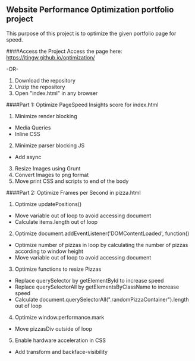## Website Performance Optimization portfolio project
This purpose of this project is to optimize the given portfolio page for speed.

####Access the Project
Access the page here: https://itingw.github.io/optimization/

-OR-

1. Download the repository
2. Unzip the repository
3. Open "index.html" in any browser

####Part 1: Optimize PageSpeed Insights score for index.html

1. Minimize render blocking
  - Media Queries
  - Inline CSS
2. Minimize parser blocking JS
  - Add async
3. Resize Images using Grunt
4. Convert Images to png format
5. Move print CSS and scripts to end of the body


####Part 2: Optimize Frames per Second in pizza.html

1. Optimize updatePositions()
  - Move variable out of loop to avoid accessing document
  - Calculate items.length out of loop
2. Optimize document.addEventListener('DOMContentLoaded', function()
  - Optimize number of pizzas in loop by calculating the number of pizzas according to window height
  - Move variable out of loop to avoid accessing document
3. Optimize functions to resize Pizzas
  - Replace querySelector by getElementById to increase speed
  - Replace querySelectorAll by getElementsByClassName to increase speed
  - Calculate document.querySelectorAll(".randomPizzaContainer").length out of loop
4. Optimize window.performance.mark
  - Move pizzasDiv outside of loop
5. Enable hardware acceleration in CSS
  - Add transform and backface-visibility
